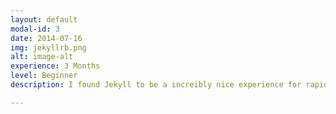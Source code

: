```yaml
---
layout: default
modal-id: 3
date: 2014-07-16
img: jekyllrb.png
alt: image-alt
experience: 3 Months
level: Beginner
description: I found Jekyll to be a increibly nice experience for rapidly creating web content, while quickly pushing to github repositories for everyone to see. I'm currently working around to getting to know more of jekyll.

---
```

